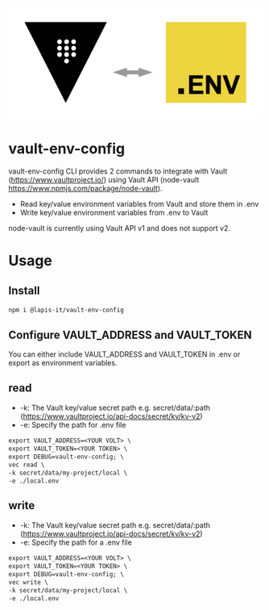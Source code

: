 ![Vault-Env-Config logo](https://github.com/LapisIT/lapisian/raw/master/packages/vault-env-config/src/images/vault-env-config.png "Vault logo")


# vault-env-config
vault-env-config CLI provides 2 commands to integrate with Vault (https://www.vaultproject.io/) 
using Vault API (node-vault https://www.npmjs.com/package/node-vault).

* Read key/value environment variables from Vault and store them in .env
* Write key/value environment variables from .env to Vault

node-vault is currently using Vault API v1 and does not support v2.

# Usage
## Install
```
npm i @lapis-it/vault-env-config
```
## Configure VAULT_ADDRESS and VAULT_TOKEN
You can either include VAULT_ADDRESS and VAULT_TOKEN in .env or export as environment variables.

## read
* -k: The Vault key/value secret path e.g. secret/data/:path (https://www.vaultproject.io/api-docs/secret/kv/kv-v2)
* -e: Specify the path for .env file   
```
export VAULT_ADDRESS=<YOUR VOLT> \
export VAULT_TOKEN=<YOUR TOKEN> \
export DEBUG=vault-env-config; \
vec read \
-k secret/data/my-project/local \
-e ./local.env
```

## write
* -k: The Vault key/value secret path e.g. secret/data/:path (https://www.vaultproject.io/api-docs/secret/kv/kv-v2)
* -e: Specify the path for a .env file   
```
export VAULT_ADDRESS=<YOUR VOLT> \
export VAULT_TOKEN=<YOUR TOKEN> \
export DEBUG=vault-env-config; \
vec write \
-k secret/data/my-project/local \
-e ./local.env
```


